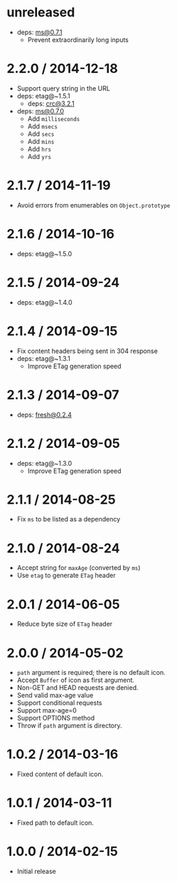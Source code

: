 unreleased
==========

  * deps: ms@0.7.1
    - Prevent extraordinarily long inputs

2.2.0 / 2014-12-18
==================

  * Support query string in the URL
  * deps: etag@~1.5.1
    - deps: crc@3.2.1
  * deps: ms@0.7.0
    - Add `milliseconds`
    - Add `msecs`
    - Add `secs`
    - Add `mins`
    - Add `hrs`
    - Add `yrs`

2.1.7 / 2014-11-19
==================

  * Avoid errors from enumerables on `Object.prototype`

2.1.6 / 2014-10-16
==================

  * deps: etag@~1.5.0

2.1.5 / 2014-09-24
==================

  * deps: etag@~1.4.0

2.1.4 / 2014-09-15
==================

  * Fix content headers being sent in 304 response
  * deps: etag@~1.3.1
    - Improve ETag generation speed

2.1.3 / 2014-09-07
==================

  * deps: fresh@0.2.4

2.1.2 / 2014-09-05
==================

  * deps: etag@~1.3.0
    - Improve ETag generation speed

2.1.1 / 2014-08-25
==================

  * Fix `ms` to be listed as a dependency

2.1.0 / 2014-08-24
==================

  * Accept string for `maxAge` (converted by `ms`)
  * Use `etag` to generate `ETag` header

2.0.1 / 2014-06-05
==================

  * Reduce byte size of `ETag` header

2.0.0 / 2014-05-02
==================

  * `path` argument is required; there is no default icon.
  * Accept `Buffer` of icon as first argument.
  * Non-GET and HEAD requests are denied.
  * Send valid max-age value
  * Support conditional requests
  * Support max-age=0
  * Support OPTIONS method
  * Throw if `path` argument is directory.

1.0.2 / 2014-03-16
==================

  * Fixed content of default icon.

1.0.1 / 2014-03-11
==================

  * Fixed path to default icon.

1.0.0 / 2014-02-15
==================

  * Initial release
